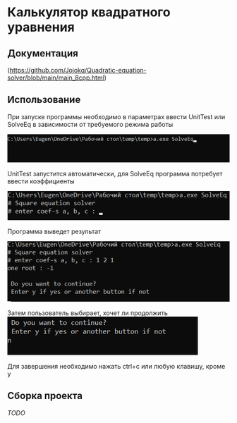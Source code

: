 # Калькулятор квадратного уравнения

## Документация

(https://github.com/Jojokq/Quadratic-equation-solver/blob/main/main_8cpp.html)

## Использование

При запуске программы необходимо в параметрах ввести UnitTest или SolveEq в зависимости от требуемого режима работы

![alt text](https://github.com/Jojokq/Quadratic-equation-solver/blob/main/%D0%B8%D0%B7%D0%BE%D0%B1%D1%80%D0%B0%D0%B6%D0%B5%D0%BD%D0%B8%D1%8F/1.png)

UnitTest запустится автоматически, для SolveEq программа потребует ввести коэффициенты

![alt text](https://github.com/Jojokq/Quadratic-equation-solver/blob/main/%D0%B8%D0%B7%D0%BE%D0%B1%D1%80%D0%B0%D0%B6%D0%B5%D0%BD%D0%B8%D1%8F/2.png)

Программа выведет результат

![alt text](https://github.com/Jojokq/Quadratic-equation-solver/blob/main/%D0%B8%D0%B7%D0%BE%D0%B1%D1%80%D0%B0%D0%B6%D0%B5%D0%BD%D0%B8%D1%8F/3.png)

Затем пользователь выбирает, хочет ли продолжить
![alt text](https://github.com/Jojokq/Quadratic-equation-solver/blob/main/%D0%B8%D0%B7%D0%BE%D0%B1%D1%80%D0%B0%D0%B6%D0%B5%D0%BD%D0%B8%D1%8F/4.png)

Для завершения необходимо нажать ctrl+c или любую клавишу, кроме y

## Сборка проекта
*TODO*
